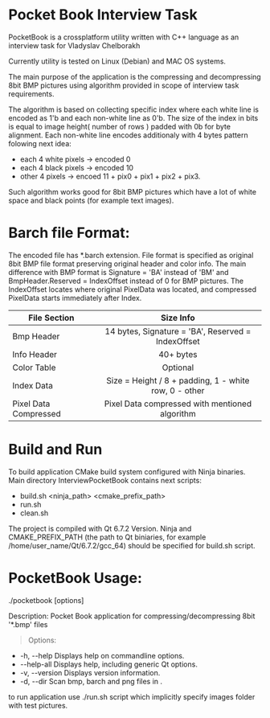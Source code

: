 # Pocket Book Interview Task
PocketBook is a crossplatform utility written with C++ language as an interview task for Vladyslav Chelborakh 

Currently utility is tested on Linux (Debian) and MAC OS systems.

The main purpose of the application is the compressing and decompressing 8bit BMP pictures using algorithm provided in scope of interview task requirements.

The algorithm is based on collecting specific index where each white line is encoded as 1'b and each non-white line as 0'b. The size of the index in bits is equal to image height( number of rows ) padded with 0b for byte alignment. Each non-white line encodes additionaly with 4 bytes pattern folowing next idea:
* each 4 white pixels -> encoded 0
* each 4 black pixels -> encoded 10
* other 4 pixels -> encoed 11 + pix0 + pix1 + pix2 + pix3.

Such algorithm works good for 8bit BMP pictures which have a lot of white space and black points (for example text images).


# Barch file Format:

The encoded file has *.barch extension. File format is specified as original
8bit BMP file format preserving original header and color info. The main difference with BMP format is Signature = 'BA' instead of 'BM' and BmpHeader.Reserved = IndexOffset instead of 0 for BMP pictures. The IndexOffset locates where original PixelData was located, and compressed PixelData starts immediately after Index.

| File Section          | Size Info                                              |
| --------------------- |:------------------------------------------------------:|
| Bmp Header            | 14 bytes, Signature = 'BA', Reserved = IndexOffset     |
| Info Header           | 40+ bytes                                              |
| Color Table           | Optional                                               |
| Index Data            | Size = Height / 8 + padding, 1 - white row, 0 - other  |
| Pixel Data Compressed | Pixel Data compressed with mentioned algorithm         |

# Build and Run

To build application CMake build system configured with Ninja binaries.
Main directory InterviewPocketBook contains next scripts:
* build.sh <ninja_path> <cmake_prefix_path>
* run.sh
* clean.sh

The project is compiled with Qt 6.7.2 Version. Ninja and CMAKE_PREFIX_PATH (the path to Qt biniaries, for example /home/user_name/Qt/6.7.2/gcc_64) should be specified for build.sh script.

# PocketBook Usage:
./pocketbook [options]

Description: Pocket Book application for compressing/decompressing 8bit '*.bmp' files

> Options:
  * -h, --help             Displays help on commandline options.
  * --help-all             Displays help, including generic Qt options.
  * -v, --version          Displays version information.
  * -d, --dir <directory>  Scan bmp, barch and png files in <directory>.

to run application use ./run.sh script which implicitly specify images folder with
test pictures.
